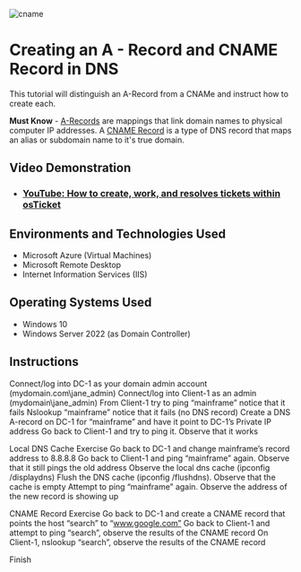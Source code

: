 
![cname](https://github.com/AIweave/Creating-an-A-Record-and-CNAME-Record/assets/121763338/c89f6dfe-f7e4-4865-9bae-01f78aeec060)


<h1>Creating an A - Record and CNAME Record in DNS</h1>

This tutorial will distinguish an A-Record from a CNAMe and instruct how to create each.<br />

**Must Know** - [A-Records](https://support.google.com/a/answer/2576578?hl=en#:~:text=An%20A%20record%20maps%20a,configured%20for%20one%20domain%20name.&zippy=%2Chow-a-records-work%2Cconfigure-a-records-now) are mappings that link domain names to physical computer IP addresses.  A [CNAME Record](https://en.wikipedia.org/wiki/CNAME_record) is a type of DNS record that maps an alias or subdomain name to it's true domain. 

<h2>Video Demonstration</h2>

- ### [YouTube: How to create, work, and resolves tickets within osTicket](https://www.youtube.com)

<h2>Environments and Technologies Used</h2>

- Microsoft Azure (Virtual Machines)
- Microsoft Remote Desktop
- Internet Information Services (IIS)

<h2>Operating Systems Used </h2>

- Windows 10</b>
- Windows Server 2022 (as Domain Controller)

<h2>Instructions</h2>

Connect/log into DC-1 as your domain admin account (mydomain.com\jane_admin)
Connect/log into Client-1 as an admin (mydomain\jane_admin)
From Client-1 try to ping “mainframe” notice that it fails
Nslookup “mainframe” notice that it fails (no DNS record)
Create a DNS A-record on DC-1 for “mainframe” and have it point to DC-1’s Private IP address
Go back to Client-1 and try to ping it. Observe that it works

Local DNS Cache Exercise
Go back to DC-1 and change mainframe’s record address to 8.8.8.8
Go back to Client-1 and ping “mainframe” again. Observe that it still pings the old address
Observe the local dns cache (ipconfig /displaydns)
Flush the DNS cache (ipconfig /flushdns). Observe that the cache is empty
Attempt to ping “mainframe” again. Observe the address of the new record is showing up

CNAME Record Exercise
Go back to DC-1 and create a CNAME record that points the host “search” to “www.google.com”
Go back to Client-1 and attempt to ping “search”, observe the results of the CNAME record
On Client-1, nslookup “search”, observe the results of the CNAME record

Finish
